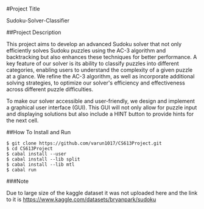#Project Title

Sudoku-Solver-Classifier

##Project Description

This project aims to develop an advanced Sudoku solver that not only efficiently solves Sudoku puzzles using the AC-3 algorithm and backtracking but also enhances these techniques for better performance. A key feature of our solver is its ability to classify puzzles into different categories, enabling users to understand the complexity of a given puzzle at a glance. We refine the AC-3 algorithm, as well as incorporate additional solving strategies, to optimize our solver's efficiency and effectiveness across different puzzle difficulties.

To make our solver accessible and user-friendly, we design and implement a graphical user interface (GUI). This GUI will not only allow for puzzle input and displaying solutions but also include a HINT button to provide hints for the next cell.


##How To Install and Run

	$ git clone https://github.com/varun1017/CS613Project.git
	$ cd CS613Project
	$ cabal install --user
	$ cabal install --lib split
	$ cabal install --lib mtl
	$ cabal run

###Note

Due to large size of the kaggle dataset it was not uploaded here and the link to it is https://www.kaggle.com/datasets/bryanpark/sudoku
